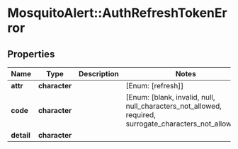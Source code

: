 # MosquitoAlert::AuthRefreshTokenError


## Properties
Name | Type | Description | Notes
------------ | ------------- | ------------- | -------------
**attr** | **character** |  | [Enum: [refresh]] 
**code** | **character** |  | [Enum: [blank, invalid, null, null_characters_not_allowed, required, surrogate_characters_not_allowed]] 
**detail** | **character** |  | 


